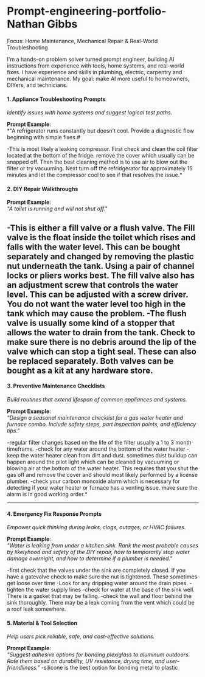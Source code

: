 # Prompt-engineering-portfolio-Nathan Gibbs #
Focus: Home Maintenance, Mechanical Repair & Real-World Troubleshooting  

I'm a hands-on problem solver turned prompt engineer, building AI instructions from experience with tools, home systems, and real-world fixes. I have experience and skills in plumbing, electric, carpentry and mechanical maintenance. My goal: make AI more useful to homeowners, DIYers, and technicians.

#### 1. **Appliance Troubleshooting Prompts**  
*Identify issues with home systems and suggest logical test paths.*

**Prompt Example**:  
*"A refrigerator runs constantly but doesn’t cool. Provide a diagnostic flow beginning with simple fixes.#

 -This is most likely a leaking compressor. First check and clean the coil filter located at the bottom of the fridge. remove the cover which usually can be snapped off. Then the best cleaning method is to use air to blow out the filter or try vacuuming. Next turn off the refridgerator for approximately 15 minutes and let the compressor cool to see if that resolves the issue.*
#### 2. **DIY Repair Walkthroughs**  
**Prompt Example**:  
*"A toilet is running and will not shut off."*

-This is either a fill valve or a flush valve. The Fill valve is the float inside the toilet which rises and falls with the water level.  This can be bought separately and changed by removing the plastic nut underneath the tank. Using a pair of channel locks or pliers works best. The fill valve also has an adjustment screw that controls the water level. This can be adjusted with a screw driver. You do not want the water level too high in the tank which may cause the problem. 
-The flush valve is usually some kind of a stopper that allows the water to drain from the tank. Check to make sure there is no debris around the lip of the valve which can stop a tight seal. These can also be replaced separately. Both valves can be bought as a kit at any hardware store.
---

#### 3. **Preventive Maintenance Checklists**  
*Build routines that extend lifespan of common appliances and systems.*

**Prompt Example**:  
*"Design a seasonal maintenance checklist for a gas water heater and furnace combo. Include safety steps, part inspection points, and efficiency tips."*

-regular filter changes based on the life of the filter usually a 1 to 3 month timeframe.
-check for any water around the bottom of the water heater
-keep the water heater clean from dirt and dust. sometimes dust buildup can happen around the pilot light which can be cleaned by vacuuming or blowing air at the bottom of the water heater. This requires that you shut the gas off and remove the cover and should most likely performed by a license plumber.
-check your carbon monoxide alarm which is necessary for detecting if your water heater or furnace has a venting issue. make sure the alarm is in good working order.*

---

#### 4. **Emergency Fix Response Prompts**  
*Empower quick thinking during leaks, clogs, outages, or HVAC failures.*

**Prompt Example**:  
*"Water is leaking from under a kitchen sink.  Rank the most probable causes by likelyhood and safety of the DIY repair, how to temporarily stop water damage overnight, and how to determine if a plumber is needed."*

-first check that the valves under the sink are completely closed. If you have a gatevalve check to make sure the nut is tightened. These sometimes get loose over time
-Look for any dripping water around the drain pipes.
-tighten the water supply lines
-check for water at the base of the sink well. There is a gasket that may be failing.
-check the wall and floor behind the sink thoroughly. There may be a leak coming from the vent which could be a roof leak somewhere.
#### 5. **Material & Tool Selection**  
*Help users pick reliable, safe, and cost-effective solutions.*

**Prompt Example**:  
*"Suggest adhesive options for bonding plexiglass to aluminum outdoors. Rate them based on durability, UV resistance, drying time, and user-friendliness."*
-silicone is the best option for bonding metal to plastic
